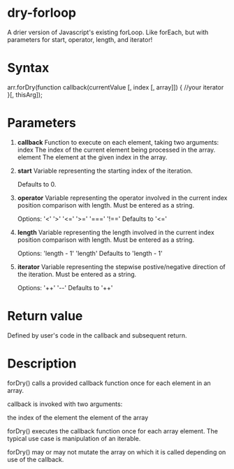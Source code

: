 # dry-forloop #
A drier version of Javascript's existing forLoop. Like forEach, but with parameters for start, operator, length, and iterator! 


# Syntax #
arr.forDry(function callback(currentValue [, index [, array]]) {
    //your iterator
}[, thisArg]);

# Parameters #
1. __callback__
Function to execute on each element, taking two arguments:
    index
        The index of the current element being processed in the array.
    element
        The element at the given index in the array.

2. __start__
Variable representing the starting index of the iteration.

    Defaults to 0.

3. __operator__
Variable representing the operator involved in the current index position comparison with length. Must be entered as a string. 

    Options: 
    '<'
    '>'
    '<='
    '>='
    '==='
    '!=='
    Defaults to '<='

4. __length__
Variable representing the length involved in the current index position comparison with length. Must be entered as a string.

    Options: 
    'length - 1'
    'length'
    Defaults to 'length - 1'

5. __iterator__
Variable representing the stepwise postive/negative direction of the iteration. Must be entered as a string.

    Options: 
    '++'
    '--'
    Defaults to '++'

# Return value #
Defined by user's code in the callback and subsequent return. 

# Description #
forDry() calls a provided callback function once for each element in an array.

callback is invoked with two arguments:

the index of the element
the element of the array

forDry() executes the callback function once for each array element. The typical use case is manipulation of an iterable. 

forDry() may or may not mutate the array on which it is called depending on use of the callback.